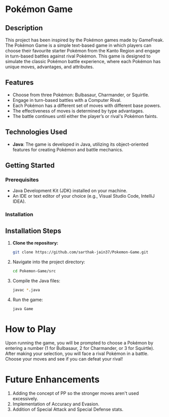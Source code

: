 # Pokémon Game

## Description

This project has been inspired by the Pokémon games made by GameFreak. The Pokémon Game is a simple text-based game in which players can choose their favourite starter Pokémon from the Kanto Region and engage in turn-based battles against rival Pokémon. This game is designed to simulate the classic Pokémon battle experience, where each Pokémon has unique moves, advantages, and attributes. 

## Features

- Choose from three Pokémon: Bulbasaur, Charmander, or Squirtle.
- Engage in turn-based battles with a Computer Rival.
- Each Pokémon has a different set of moves with different base powers.
- The effectiveness of moves is determined by type advantages.
- The battle continues until either the player’s or rival's Pokémon faints.

## Technologies Used

- **Java**: The game is developed in Java, utilizing its object-oriented features for creating Pokémon and battle mechanics.

## Getting Started

### Prerequisites

- Java Development Kit (JDK) installed on your machine.
- An IDE or text editor of your choice (e.g., Visual Studio Code, IntelliJ IDEA).

### Installation

## Installation Steps

1. **Clone the repository:**
   ```bash
   git clone https://github.com/sarthak-jain37/Pokemon-Game.git

2. Navigate into the project directory:
   ```bash
   cd Pokemon-Game/src
3. Compile the Java files:
   ```bash
   javac *.java
4. Run the game:
   ```bash
   java Game
   
# How to Play

Upon running the game, you will be prompted to choose a Pokémon by entering a number (1 for Bulbasaur, 2 for Charmander, or 3 for Squirtle).
After making your selection, you will face a rival Pokémon in a battle.
Choose your moves and see if you can defeat your rival!

# Future Enhancements

1. Adding the concept of PP so the stronger moves aren't used excessively.
2. Implementation of Accuracy and Evasion.
3. Addition of Special Attack and Special Defense stats.

